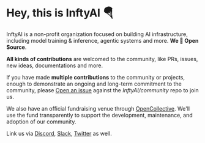 # Hey, this is InftyAI 🪂

InftyAI is a non-profit organization focused on building AI infrastructure, including model training & inference, agentic systems and more. **We 💙 Open Source**.

**All kinds of contributions** are welcomed to the community, like PRs, issues, new ideas, documentations and more.

If you have made **multiple contributions** to the community or projects, enough to demonstrate an ongoing and long-term commitment to the community, please [Open an issue](https://github.com/InftyAI/community/issues/new?assignees=&labels=kind%2Fdocumentation&projects=&template=membership.yaml&title=REQUEST%3A+New+membership+for+%3Cyour-GH-handle%3E) against the _InftyAI/community_ repo to join us.

We also have an official fundraising venue through [OpenCollective](https://opencollective.com/inftyai). We'll use the fund transparently to support the development, maintenance, and adoption of our community.

Link us via [Discord](https://discord.gg/UWnjUG6X8j
), [Slack](https://join.slack.com/t/inftyai/shared_invite/zt-3700res2c-_AuBGD3kixDJhzycFE6L5A), [Twitter](https://x.com/InftyAI) as well.
